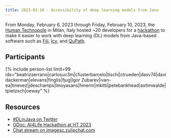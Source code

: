 ```yaml
---
title: 2023-02-10 - Accessibility of deep learning models from Java
---
```


From Monday, February 6, 2023 through Friday, February 10, 2023, the [Human Technopole](/orgs/human-technopole) in Milan, Italy hosted \~20 developers for a [hackathon](/events/hackathons) to make it easier to work with deep learning (DL) models from Java-based software such as [Fiji](/software/fiji), [Icy](/software/icy), and [QuPath](/software/qupath).

## Participants

{% include person-list limit=99 ids="beatrizserrano|carlosuc3m|cfusterbarcelo|tischi|ctrueden|dasv74|davidackerman|elevans|finglis|fjug|Igor Zubarev|ivan-ea|tinevez|jdeschamps|lmoyasans|hinerm|mkitti|petebankhead|axtimwalde|tpietzsch|oeway" %}

## Resources

* [\#DLinJava on Twitter](https://twitter.com/hashtag/DLinJava?vertical=default&src=hash)
* [GDoc: AI4Life Hackathon at HT 2023](https://docs.google.com/document/d/1XHXJeq5p3ew0ekORqMqNCt0lvakPPle8dnH3Y-4NnSI)
* [Chat stream on imagesc.zulipchat.com](https://imagesc.zulipchat.com/#narrow/stream/368074-.5B2023-02.5D-Accessibility-of-deep-learning-models-from-Java)

